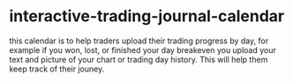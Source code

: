 # interactive-trading-journal-calendar
this calendar is to help traders upload their trading progress by day, for example if you won, lost, or finished your day breakeven you upload your text and picture of your chart or trading day history. This will help them keep track of their jouney.
